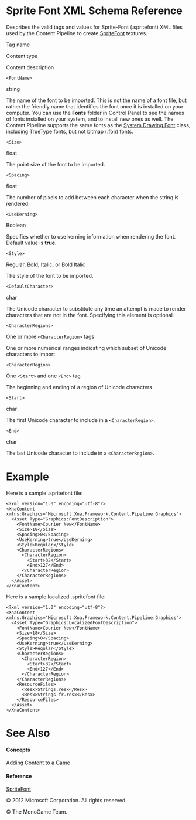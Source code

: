 

# Sprite Font XML Schema Reference

Describes the valid tags and values for Sprite-Font (.spritefont) XML files used by the Content Pipeline to create [SpriteFont](T_Microsoft_Xna_Framework_Graphics_SpriteFont.md) textures.

Tag name

Content type

Content description

`<FontName>`

string

The name of the font to be imported. This is not the name of a font file, but rather the friendly name that identifies the font once it is installed on your computer. You can use the **Fonts** folder in Control Panel to see the names of fonts installed on your system, and to install new ones as well. The Content Pipeline supports the same fonts as the [System.Drawing.Font](http://msdn.microsoft.com/en-us/library/system.drawing.font.aspx) class, including TrueType fonts, but not bitmap (.fon) fonts.

`<Size>`

float

The point size of the font to be imported.

`<Spacing>`

float

The number of pixels to add between each character when the string is rendered.

`<UseKerning>`

Boolean

Specifies whether to use kerning information when rendering the font. Default value is **true**.

`<Style>`

Regular, Bold, Italic, or Bold Italic

The style of the font to be imported.

`<DefaultCharacter>`

char

The Unicode character to substitute any time an attempt is made to render characters that are not in the font. Specifying this element is optional.

`<CharacterRegions>`

One or more `<CharacterRegion>` tags

One or more numerical ranges indicating which subset of Unicode characters to import.

`<CharacterRegion>`

One `<Start>` and one `<End>` tag

The beginning and ending of a region of Unicode characters.

`<Start>`

char

The first Unicode character to include in a `<CharacterRegion>`.

`<End>`

char

The last Unicode character to include in a `<CharacterRegion>`.

# Example

Here is a sample .spritefont file:

    <?xml version="1.0" encoding="utf-8"?>
    <XnaContent xmlns:Graphics="Microsoft.Xna.Framework.Content.Pipeline.Graphics">
      <Asset Type="Graphics:FontDescription">
        <FontName>Courier New</FontName>
        <Size>18</Size>
        <Spacing>0</Spacing>
        <UseKerning>true</UseKerning>
        <Style>Regular</Style>
        <CharacterRegions>
          <CharacterRegion>
            <Start>32</Start>
            <End>127</End>
          </CharacterRegion>
        </CharacterRegions>
      </Asset>
    </XnaContent>
    
Here is a sample localized .spritefont file:

    <?xml version="1.0" encoding="utf-8"?>
    <XnaContent xmlns:Graphics="Microsoft.Xna.Framework.Content.Pipeline.Graphics">
      <Asset Type="Graphics:LocalizedFontDescription">
        <FontName>Courier New</FontName>
        <Size>18</Size>
        <Spacing>0</Spacing>
        <UseKerning>true</UseKerning>
        <Style>Regular</Style>
        <CharacterRegions>
          <CharacterRegion>
            <Start>32</Start>
            <End>127</End>
          </CharacterRegion>
        </CharacterRegions>
        <ResourceFiles>
          <Resx>Strings.resx</Resx>
          <Resx>Strings-fr.resx</Resx>
        </ResourceFiles>
      </Asset>
    </XnaContent>

# See Also

#### Concepts

[Adding Content to a Game](CP_TopLevel.md)  

#### Reference

[SpriteFont](T_Microsoft_Xna_Framework_Graphics_SpriteFont.md)  

© 2012 Microsoft Corporation. All rights reserved.

© The MonoGame Team.
